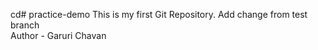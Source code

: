 cd# practice-demo
This is my first Git Repository.
Add change from test branch
<br>
Author - Garuri Chavan
